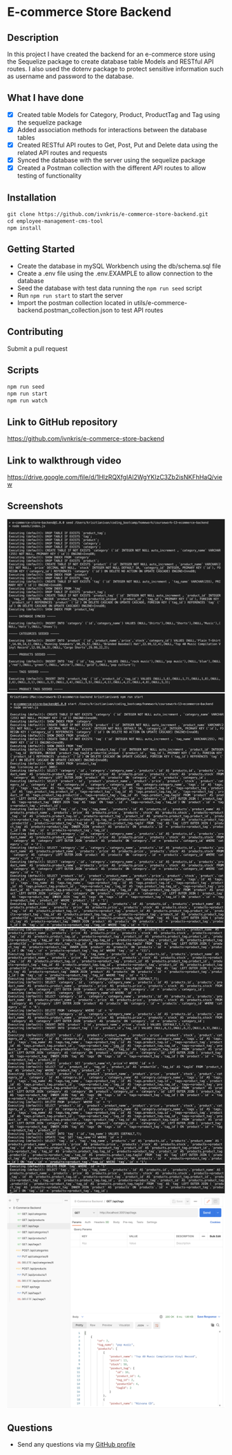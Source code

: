 # E-commerce Store Backend

## Description

In this project I have created the backend for an e-commerce store using the Sequelize package to create database table Models and RESTful API routes. I also used the dotenv package to protect sensitive information such as username and password to the database.

## What I have done

- [x] Created table Models for Category, Product, ProductTag and Tag using the sequelize package
- [x] Added association methods for interactions between the database tables
- [x] Created RESTful API routes to Get, Post, Put and Delete data using the related API routes and requests
- [x] Synced the database with the server using the sequelize package
- [x] Created a Postman collection with the different API routes to allow testing of functionality

## Installation

```
git clone https://github.com/ivnkris/e-commerce-store-backend.git
cd employee-management-cms-tool
npm install
```

## Getting Started

- Create the database in mySQL Workbench using the db/schema.sql file
- Create a .env file using the .env.EXAMPLE to allow connection to the database
- Seed the database with test data running the `npm run seed` script
- Run `npm run start` to start the server
- Import the postman collection located in utils/e-commerce-backend.postman_collection.json to test API routes

## Contributing

Submit a pull request

## Scripts

```
npm run seed
npm run start
npm run watch
```

## Link to GitHub repository

https://github.com/ivnkris/e-commerce-store-backend

## Link to walkthrough video

https://drive.google.com/file/d/1HlzRQXfgIAl2WgYKlzC3Zb2isNKFhHaQ/view

## Screenshots

![Seeding Database](./utils/images/seeding-database.png)
![Running API Requests 1](./utils/images/running-api-requests-1.png)
![Running API Requests 2](./utils/images/running-api-requests-2.png)
![Running API Requests 3](./utils/images/running-api-requests-3.png)
![Postman Collection](./utils/images/postman-collection.png)

## Questions

- Send any questions via my [GitHub profile](https://github.com/ivnkris)
